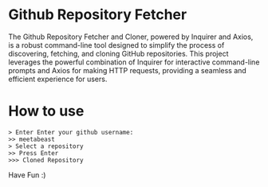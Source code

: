 # Github Repository Fetcher

The Github Repository Fetcher and Cloner, powered by Inquirer and Axios, is a robust command-line tool designed to simplify the process of discovering, fetching, and cloning GitHub repositories. This project leverages the powerful combination of Inquirer for interactive command-line prompts and Axios for making HTTP requests, providing a seamless and efficient experience for users.

# How to use
```
> Enter Enter your github username:
>> meetabeast
> Select a repository
>> Press Enter
>>> Cloned Repository
```

Have Fun :)
